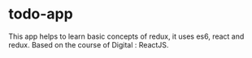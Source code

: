 # todo-app
This app helps to learn basic concepts of redux, it uses es6, react and redux.  Based on the course of Digital : ReactJS.
